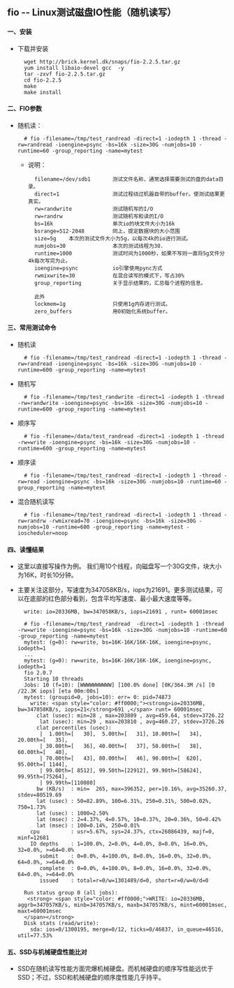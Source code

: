 ## fio -- Linux测试磁盘IO性能（随机读写）
#### 一、安装
- 下载并安装

		wget http://brick.kernel.dk/snaps/fio-2.2.5.tar.gz
		yum install libaio-devel gcc  -y
		tar -zxvf fio-2.2.5.tar.gz
		cd fio-2.2.5
		make
		make install

 

#### 二、FIO参数
- 随机读：

		# fio -filename=/tmp/test_randread -direct=1 -iodepth 1 -thread -rw=randread -ioengine=psync -bs=16k -size=30G -numjobs=10 -runtime=60 -group_reporting -name=mytest

	- 说明：

			filename=/dev/sdb1       测试文件名称，通常选择需要测试的盘的data目录。
			direct=1                 测试过程绕过机器自带的buffer。使测试结果更真实。
			rw=randwrite             测试随机写的I/O
			rw=randrw                测试随机写和读的I/O
			bs=16k                   单次io的块文件大小为16k
			bsrange=512-2048         同上，提定数据块的大小范围
			size=5g    本次的测试文件大小为5g，以每次4k的io进行测试。
			numjobs=30               本次的测试线程为30.
			runtime=1000             测试时间为1000秒，如果不写则一直将5g文件分4k每次写完为止。
			ioengine=psync           io引擎使用pync方式
			rwmixwrite=30            在混合读写的模式下，写占30%
			group_reporting          关于显示结果的，汇总每个进程的信息。
			
			此外
			lockmem=1g               只使用1g内存进行测试。
			zero_buffers             用0初始化系统buffer。
 

#### 三、常用测试命令
- 随机读

		# fio -filename=/tmp/test_randread -direct=1 -iodepth 1 -thread -rw=randread -ioengine=psync -bs=16k -size=30G -numjobs=10 -runtime=600 -group_reporting -name=mytest

 

- 随机写

		# fio -filename=/tmp/test_randwrite -direct=1 -iodepth 1 -thread -rw=randwrite -ioengine=psync -bs=16k -size=30G -numjobs=10 -runtime=600 -group_reporting -name=mytest

 

- 顺序写

		# fio -filename=/data/test_randread -direct=1 -iodepth 1 -thread -rw=write -ioengine=psync -bs=16k -size=30G -numjobs=10 -runtime=600 -group_reporting -name=mytest

 

- 顺序读

		# fio -filename=/tmp/test_randread -direct=1 -iodepth 1 -thread -rw=read -ioengine=psync -bs=16k -size=30G -numjobs=10 -runtime=60 -group_reporting -name=mytest

 

- 混合随机读写

		# fio -filename=/tmp/test_randread -direct=1 -iodepth 1 -thread -rw=randrw -rwmixread=70 -ioengine=psync -bs=16k -size=30G -numjobs=10 -runtime=600 -group_reporting -name=mytest -ioscheduler=noop

 

#### 四、读懂结果
- 这里以直接写操作为例。 我们用10个线程，向磁盘写一个30G文件，块大小为16K，时长10分钟。

- 主要关注这部分，写速度为347058KB/s，iops为21691。更多测试结果，可以在底部的红色部分看到，包含平均写速度、最小最大速度等等。

		write: io=20336MB, bw=347058KB/s, iops=21691 , runt= 60001msec

		# fio -filename=/tmp/test_randread  -direct=1 -iodepth 1 -thread -rw=write -ioengine=psync -bs=16k -size=30G -numjobs=10 -runtime=60 -group_reporting -name=mytest  
		mytest: (g=0): rw=write, bs=16K-16K/16K-16K, ioengine=psync, iodepth=1
		...
		mytest: (g=0): rw=write, bs=16K-16K/16K-16K, ioengine=psync, iodepth=1
		fio 2.0.7
		Starting 10 threads
		Jobs: 10 (f=10): [WWWWWWWWWW] [100.0% done] [0K/364.3M /s] [0 /22.3K iops] [eta 00m:00s]
		mytest: (groupid=0, jobs=10): err= 0: pid=74873
		  write: <span style="color: #ff0000;"><strong>io=20336MB, bw=347058KB/s, iops=21</strong>691 ,</span> runt= 60001msec
		    clat (usec): min=28 , max=203809 , avg=459.64, stdev=3726.22
		     lat (usec): min=29 , max=203810 , avg=460.27, stdev=3726.26
		    clat percentiles (usec):
		     |  1.00th=[   30],  5.00th=[   31], 10.00th=[   34], 20.00th=[   35],
		     | 30.00th=[   36], 40.00th=[   37], 50.00th=[   38], 60.00th=[   40],
		     | 70.00th=[   43], 80.00th=[   46], 90.00th=[  620], 95.00th=[ 1144],
		     | 99.00th=[ 8512], 99.50th=[22912], 99.90th=[58624], 99.95th=[75264],
		     | 99.99th=[110080]
		    bw (KB/s)  : min=  265, max=396352, per=10.16%, avg=35260.37, stdev=80519.69
		    lat (usec) : 50=82.89%, 100=6.31%, 250=0.31%, 500=0.02%, 750=1.73%
		    lat (usec) : 1000=2.50%
		    lat (msec) : 2=4.37%, 4=0.57%, 10=0.37%, 20=0.36%, 50=0.42%
		    lat (msec) : 100=0.14%, 250=0.01%
		  cpu          : usr=5.67%, sys=24.37%, ctx=26086439, majf=0, minf=12681
		  IO depths    : 1=100.0%, 2=0.0%, 4=0.0%, 8=0.0%, 16=0.0%, 32=0.0%, >=64=0.0%
		     submit    : 0=0.0%, 4=100.0%, 8=0.0%, 16=0.0%, 32=0.0%, 64=0.0%, >=64=0.0%
		     complete  : 0=0.0%, 4=100.0%, 8=0.0%, 16=0.0%, 32=0.0%, 64=0.0%, >=64=0.0%
		     issued    : total=r=0/w=1301489/d=0, short=r=0/w=0/d=0
		 
		Run status group 0 (all jobs):
		 <strong> <span style="color: #ff0000;">WRITE: io=20336MB, aggrb=347057KB/s, minb=347057KB/s, maxb=347057KB/s, mint=60001msec, maxt=60001msec
		</span></strong>
		Disk stats (read/write):
		  sda: ios=0/1300195, merge=0/12, ticks=0/46837, in_queue=46516, util=77.53%
#### 五、SSD与机械硬盘性能比对
- SSD在随机读写性能方面完爆机械硬盘。而机械硬盘的顺序写性能远优于SSD；不过，SSD和机械硬盘的顺序度性能几乎持平。

